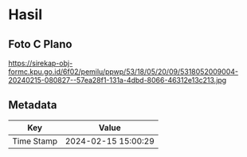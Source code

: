 # Hasil

## Foto C Plano

https://sirekap-obj-formc.kpu.go.id/6f02/pemilu/ppwp/53/18/05/20/09/5318052009004-20240215-080827--57ea28f1-131a-4dbd-8066-46312e13c213.jpg


## Metadata

| Key        | Value               |
| ---------- | ------------------- |
| Time Stamp | 2024-02-15 15:00:29 |



